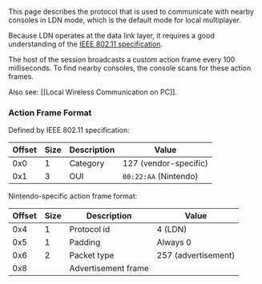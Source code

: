 This page describes the protocol that is used to communicate with nearby consoles in LDN mode, which is the default mode for local multiplayer.

Because LDN operates at the data link layer, it requires a good understanding of the [IEEE 802.11 specification](https://ieeexplore.ieee.org/document/9363693).

The host of the session broadcasts a custom action frame every 100 milliseconds. To find nearby consoles, the console scans for these action frames.

Also see: [[Local Wireless Communication on PC]].

### Action Frame Format
Defined by IEEE 802.11 specification:

| Offset | Size | Description | Value |
| --- | --- | --- | --- |
| 0x0 | 1 | Category | 127 (vendor-specific) |
| 0x1 | 3 | OUI | `00:22:AA` (Nintendo) |

Nintendo-specific action frame format:

| Offset | Size | Description | Value |
| --- | --- | --- | --- |
| 0x4 | 1 | Protocol id | 4 (LDN) |
| 0x5 | 1 | Padding | Always 0 |
| 0x6 | 2 | Packet type | 257 (advertisement) |
| 0x8 | | Advertisement frame | |
